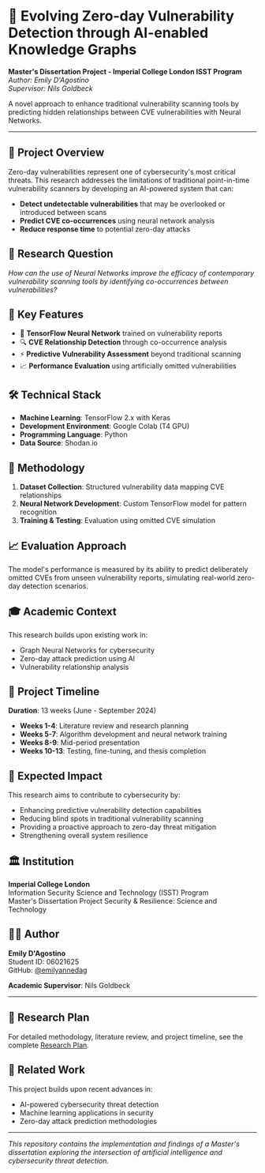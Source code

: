 # 🔐 Evolving Zero-day Vulnerability Detection through AI-enabled Knowledge Graphs

**Master's Dissertation Project - Imperial College London ISST Program**  
*Author: Emily D'Agostino*  
*Supervisor: Nils Goldbeck*

A novel approach to enhance traditional vulnerability scanning tools by predicting hidden relationships between CVE vulnerabilities with Neural Networks.

---

## 🎯 Project Overview

Zero-day vulnerabilities represent one of cybersecurity's most critical threats. This research addresses the limitations of traditional point-in-time vulnerability scanners by developing an AI-powered system that can:

- **Detect undetectable vulnerabilities** that may be overlooked or introduced between scans
- **Predict CVE co-occurrences** using neural network analysis
- **Reduce response time** to potential zero-day attacks

## 🔬 Research Question

*How can the use of Neural Networks improve the efficacy of contemporary vulnerability scanning tools by identifying co-occurrences between vulnerabilities?*

## 🚀 Key Features

- 🧠 **TensorFlow Neural Network** trained on vulnerability reports
- 🔍 **CVE Relationship Detection** through co-occurrence analysis
- ⚡ **Predictive Vulnerability Assessment** beyond traditional scanning
- 📈 **Performance Evaluation** using artificially omitted vulnerabilities

## 🛠️ Technical Stack

- **Machine Learning**: TensorFlow 2.x with Keras
- **Development Environment**: Google Colab (T4 GPU)
- **Programming Language**: Python
- **Data Source**: Shodan.io

## 🔬 Methodology

1. **Dataset Collection**: Structured vulnerability data mapping CVE relationships
2. **Neural Network Development**: Custom TensorFlow model for pattern recognition
4. **Training & Testing**: Evaluation using omitted CVE simulation

## 📈 Evaluation Approach

The model's performance is measured by its ability to predict deliberately omitted CVEs from unseen vulnerability reports, simulating real-world zero-day detection scenarios.

## 🎓 Academic Context

This research builds upon existing work in:
- Graph Neural Networks for cybersecurity
- Zero-day attack prediction using AI
- Vulnerability relationship analysis

## 📅 Project Timeline

**Duration**: 13 weeks (June - September 2024)
- **Weeks 1-4**: Literature review and research planning
- **Weeks 5-7**: Algorithm development and neural network training
- **Weeks 8-9**: Mid-period presentation
- **Weeks 10-13**: Testing, fine-tuning, and thesis completion

## 🎯 Expected Impact

This research aims to contribute to cybersecurity by:
- Enhancing predictive vulnerability detection capabilities
- Reducing blind spots in traditional vulnerability scanning
- Providing a proactive approach to zero-day threat mitigation
- Strengthening overall system resilience

## 🏛️ Institution

**Imperial College London**  
Information Security Science and Technology (ISST) Program  
Master's Dissertation Project
Security & Resilience: Science and Technology

## 👨‍🎓 Author

**Emily D'Agostino**  
Student ID: 06021625  
GitHub: [@emilyannedag](https://github.com/emilyannedag)

**Academic Supervisor**: Nils Goldbeck

---

## 📄 Research Plan

For detailed methodology, literature review, and project timeline, see the complete [Research Plan](Research_Plan_Final.pdf).

## 🔗 Related Work

This project builds upon recent advances in:
- AI-powered cybersecurity threat detection
- Machine learning applications in security
- Zero-day attack prediction methodologies

---

*This repository contains the implementation and findings of a Master's dissertation exploring the intersection of artificial intelligence and cybersecurity threat detection.*
